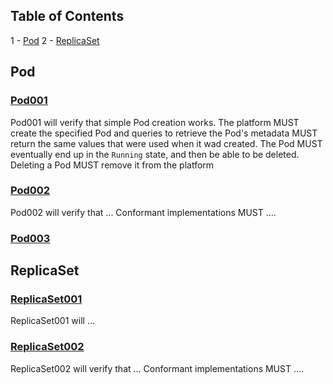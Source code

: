 ## Table of Contents

1 - [Pod](#pod)
2 - [ReplicaSet](#replicaset)

## Pod

### [Pod001](tests/pod.go#L10)

Pod001 will verify that simple Pod creation works. The platform MUST
create the specified Pod and queries to retrieve the Pod's metadata MUST
return the same values that were used when it wad created. The Pod
MUST eventually end up in the `Running` state, and then be able to be
deleted. Deleting a Pod MUST remove it from the platform


### [Pod002](tests/pod.go#L53)

Pod002 will verify that ...
Conformant implementations MUST ....


### [Pod003](tests/pod.go#L58)



## ReplicaSet

### [ReplicaSet001](tests/rs.go#L9)

ReplicaSet001 will ...


### [ReplicaSet002](tests/rs.go#L13)

ReplicaSet002 will verify that ...
Conformant implementations MUST ....


